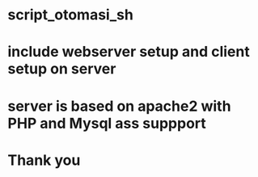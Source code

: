 # script_otomasi_sh
# include webserver setup and client setup on server
# server is based on apache2 with PHP and Mysql ass suppport
# Thank you
